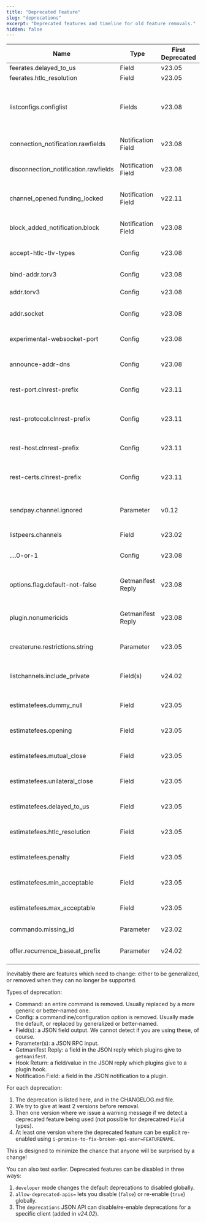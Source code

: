 ```yaml
---
title: "Deprecated Feature"
slug: "deprecations"
excerpt: "Deprecated features and timeline for old feature removals."
hidden: false
---
```


| Name                                 | Type               | First Deprecated | Last Supported | Description                                                                                                                                                                     |
|--------------------------------------|--------------------|------------------|----------------|---------------------------------------------------------------------------------------------------------------------------------------------------------------------------------|
| feerates.delayed_to_us               | Field              | v23.05           | v24.02         | Not used with anchor outputs.                                                                                                                                                   |
| feerates.htlc_resolution             | Field              | v23.05           | v24.02         | Not used with anchor outputs.                                                                                                                                                   |
| listconfigs.configlist               | Fields             | v23.08           | v24.08         | Instead of direct members with names equal the config variable, there's now a `configs` sub-object containing a member with details of each config setting                      |
| connection_notification.rawfields    | Notification Field | v23.08           | v24.08         | All notifications now wrap members in an object of the same name                                                                                                                |
| disconnection_notification.rawfields | Notification Field | v23.08           | v24.08         | All notifications now wrap members in an object of the same name                                                                                                                |
| channel_opened.funding_locked        | Notification Field | v22.11           | v24.02         | Renamed to `channel_ready`, as per spec change (zero conf channels are ready before locked)                                                                                     |
| block_added_notification.block       | Notification Field | v23.08           | v24.08         | All notifications now wrap members in an object of the same name                                                                                                                |
| accept-htlc-tlv-types                | Config             | v23.08           | v24.08         | New `accept-htlc-tlv-type` can be specified multiple times, which is cleaner                                                                                                    |
| bind-addr.torv3                      | Config             | v23.08           | v24.08         | `announce-addr` makes more sense for Tor addresses                                                                                                                              |
| addr.torv3                           | Config             | v23.08           | v24.08         | `announce-addr` makes more sense for Tor addresses                                                                                                                              |
| addr.socket                          | Config             | v23.08           | v24.08         | `bind-addr` makes more sense for local sockets since we cannot announce them                                                                                                    |
| experimental-websocket-port          | Config             | v23.08           | v23.08         | Use `bind=ws:` to specify websocket ports on a per-port basis                                                                                                                   |
| announce-addr-dns                    | Config             | v23.08           | v24.08         | Use `bind-addr=dns:` to specify DNS announcements on a per-address basis                                                                                                        |
| rest-port.clnrest-prefix             | Config             | v23.11           | v24.11         | Autodetect where we need to rename `rest-port` to `clnrest-port` (added in v23.11)                                                                                              |
| rest-protocol.clnrest-prefix         | Config             | v23.11           | v24.11         | Autodetect where we need to rename `rest-protocol` to `clnrest-protocol` (added in v23.11)                                                                                      |
| rest-host.clnrest-prefix             | Config             | v23.11           | v24.11         | Autodetect where we need to rename `rest-host` to `clnrest-host` (added in v23.11)                                                                                              |
| rest-certs.clnrest-prefix            | Config             | v23.11           | v24.11         | Autodetect where we need to rename `rest-certs` to `clnrest-certs` (added in v23.11)                                                                                            |
| sendpay.channel.ignored              | Parameter          | v0.12            | v24.02         | Ignore channel specified in first hop and simply use peer id and select our own channel.                                                                                        |
| listpeers.channels                   | Field              | v23.02           | v24.02         | Channels are now in `listpeerchannels`                                                                                                                                          |
| ....0-or-1                           | Config             | v23.08           | v24.08         | Boolean options (in plugins only) used to accept `0` or `1` in place of `true` or `false`                                                                                       |
| options.flag.default-not-false       | Getmanifest Reply  | v23.08           | v24.08         | `flag` options with a default which is not `false` (would be meaningless, since user can only set it to `true`                                                                  |
| plugin.nonumericids                  | Getmanifest Reply  | v23.08           | v24.08         | Plugins must specify that they can accept non-numeric command ids (numeric ids are deprecated)                                                                                  |
| createrune.restrictions.string       | Parameter          | v23.05           | v24.02         | `restrictions` parameter must be an array of arrays, not an array of strings                                                                                                    |
| listchannels.include_private         | Field(s)           | v24.02           | v24.08         | `listchannels` including private channels (now use listpeerchannels which gives far more detail)                                                                                |
| estimatefees.dummy_null              | Field              | v23.05           | v24.05         | deprecated feerates are `null` (rather than missing) if fee estimate is not available                                                                                           |
| estimatefees.opening                 | Field              | v23.05           | v24.05         | `opening` feerate (implementation-specific, use modern feerates)                                                                                                                |
| estimatefees.mutual_close            | Field              | v23.05           | v24.05         | `mutual_close` feerate (implementation-specific, use modern feerates)                                                                                                           |
| estimatefees.unilateral_close        | Field              | v23.05           | v24.05         | `unilateral_close` feerate (implementation-specific, use modern feerates)                                                                                                       |
| estimatefees.delayed_to_us           | Field              | v23.05           | v24.05         | `delayed_to_us` feerate (implementation-specific, use modern feerates)                                                                                                          |
| estimatefees.htlc_resolution         | Field              | v23.05           | v24.05         | `htlc_resolution` feerate (implementation-specific, use modern feerates)                                                                                                        |
| estimatefees.penalty                 | Field              | v23.05           | v24.05         | `penalty` feerate (implementation-specific, use modern feerates)                                                                                                                |
| estimatefees.min_acceptable          | Field              | v23.05           | v24.05         | `min_acceptable` feerate (implementation-specific, use modern feerates)                                                                                                         |
| estimatefees.max_acceptable          | Field              | v23.05           | v24.05         | `max_acceptable` feerate (implementation-specific, use modern feerates)                                                                                                         |
| commando.missing_id                  | Parameter          | v23.02           | v24.02         | Incoming JSON commands without an `id` field                                                                                                                                    |
| offer.recurrence_base.at_prefix      | Parameter          | v24.02           | v24.05         | `recurrence_base` with `@` prefix (use `recurrence_start_any_period`)                                                                                                           |


Inevitably there are features which need to change: either to be generalized, or removed when they can no longer be supported.

Types of deprecation:
* Command: an entire command is removed.  Usually replaced by a more generic or better-named one.
* Config: a commandline/configuration option is removed.  Usually made the default, or replaced by generalized or better-named.
* Field(s): a JSON field output.  We cannot detect if you are using these, of course.
* Parameter(s): a JSON RPC input.
* Getmanifest Reply: a field in the JSON reply which plugins give to `getmanifest`.
* Hook Return: a field/value in the JSON reply which plugins give to a plugin hook.
* Notification Field: a field in the JSON notification to a plugin.

For each deprecation:
1. The deprecation is listed here, and in the CHANGELOG.md file.
2. We try to give at least 2 versions before removal.
3. Then one version where we issue a warning message if we detect a deprecated feature being used (not possible for deprecatred `Field` types).
4. At least one version where the deprecated feature can be explicit re-enabled using `i-promise-to-fix-broken-api-user=FEATURENAME`.


This is designed to minimize the chance that anyone will be surprised by a change!

You can also test earlier.  Deprecated features can be disabled in three ways:
1. `developer` mode changes the default deprecations to disabled globally.
2. `allow-deprecated-apis=` lets you disable (`false`) or re-enable (`true`) globally.
3. The `deprecations` JSON API can disable/re-enable deprecations for a specific client (added in *v24.02*).
